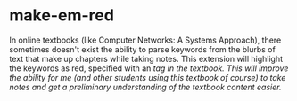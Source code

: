 # make-em-red
 In online textbooks (like Computer Networks: A Systems Approach), there sometimes doesn't exist the ability to parse keywords from the blurbs of text that make up chapters while taking notes. This extension will highlight the keywords as red, specified with an <em> tag in the textbook. This will improve the ability for me (and other students using this textbook of course) to take notes and get a preliminary understanding of the textbook content easier.
